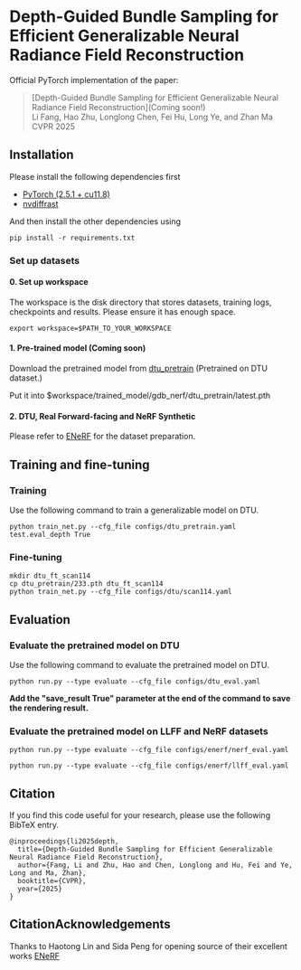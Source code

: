 # Depth-Guided Bundle Sampling for Efficient Generalizable Neural Radiance Field Reconstruction

Official PyTorch implementation of the paper:

> [Depth-Guided Bundle Sampling for Efficient Generalizable Neural Radiance Field Reconstruction](Coming soon!) \
> Li Fang, Hao Zhu, Longlong Chen, Fei Hu, Long Ye, and Zhan Ma \
> CVPR 2025

## Installation
Please install the following dependencies first
- [PyTorch (2.5.1 + cu11.8)](https://pytorch.org/get-started/previous-versions/)
- [nvdiffrast](https://nvlabs.github.io/nvdiffrast/)

And then install the other dependencies using
```
pip install -r requirements.txt
```

### Set up datasets

#### 0. Set up workspace
The workspace is the disk directory that stores datasets, training logs, checkpoints and results. Please ensure it has enough space. 
```
export workspace=$PATH_TO_YOUR_WORKSPACE
```
   
#### 1. Pre-trained model (Coming soon)

Download the pretrained model from [dtu_pretrain]() (Pretrained on DTU dataset.)

Put it into $workspace/trained_model/gdb_nerf/dtu_pretrain/latest.pth

#### 2. DTU, Real Forward-facing and NeRF Synthetic
Please refer to [ENeRF](https://github.com/zju3dv/enerf) for the dataset preparation.

## Training and fine-tuning

### Training
Use the following command to train a generalizable model on DTU.
```
python train_net.py --cfg_file configs/dtu_pretrain.yaml test.eval_depth True
```

### Fine-tuning

```
mkdir dtu_ft_scan114
cp dtu_pretrain/233.pth dtu_ft_scan114
python train_net.py --cfg_file configs/dtu/scan114.yaml
```

## Evaluation

### Evaluate the pretrained model on DTU

Use the following command to evaluate the pretrained model on DTU.
```
python run.py --type evaluate --cfg_file configs/dtu_eval.yaml
```

**Add the "save_result True" parameter at the end of the command to save the rendering result.**

### Evaluate the pretrained model on LLFF and NeRF datasets

```
python run.py --type evaluate --cfg_file configs/enerf/nerf_eval.yaml
```

```
python run.py --type evaluate --cfg_file configs/enerf/llff_eval.yaml
```

## Citation

If you find this code useful for your research, please use the following BibTeX entry.

```
@inproceedings{li2025depth,
  title={Depth-Guided Bundle Sampling for Efficient Generalizable Neural Radiance Field Reconstruction},
  author={Fang, Li and Zhu, Hao and Chen, Longlong and Hu, Fei and Ye, Long and Ma, Zhan},
  booktitle={CVPR},
  year={2025}
}
```

## CitationAcknowledgements
Thanks to Haotong Lin and Sida Peng for opening source of their excellent works [ENeRF](https://github.com/zju3dv/enerf/)
